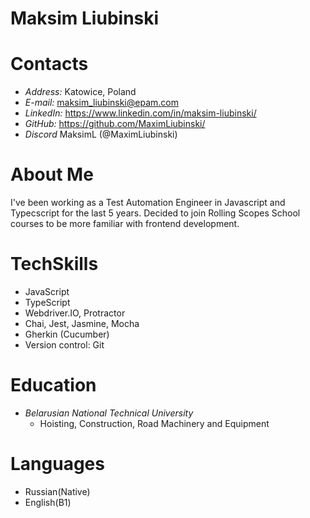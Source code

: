 # Maksim Liubinski

# Contacts

* *Address:* Katowice, Poland
* *E-mail:* maksim_liubinski@epam.com
* *LinkedIn:* https://www.linkedin.com/in/maksim-liubinski/
* *GitHub:* https://github.com/MaximLiubinski/
* *Discord* MaksimL (@MaximLiubinski)

# About Me

I've been working as a Test Automation Engineer in Javascript and Typecscript for the last 5 years. 
Decided to join Rolling Scopes School courses to be more familiar with frontend development.

# TechSkills

* JavaScript
* TypeScript
* Webdriver.IO, Protractor
* Chai, Jest, Jasmine, Mocha
* Gherkin (Cucumber)
* Version control: Git

# Education

* *Belarusian National Technical University*
    + Hoisting, Construction, Road Machinery and Equipment

# Languages

* Russian(Native)
* English(B1)